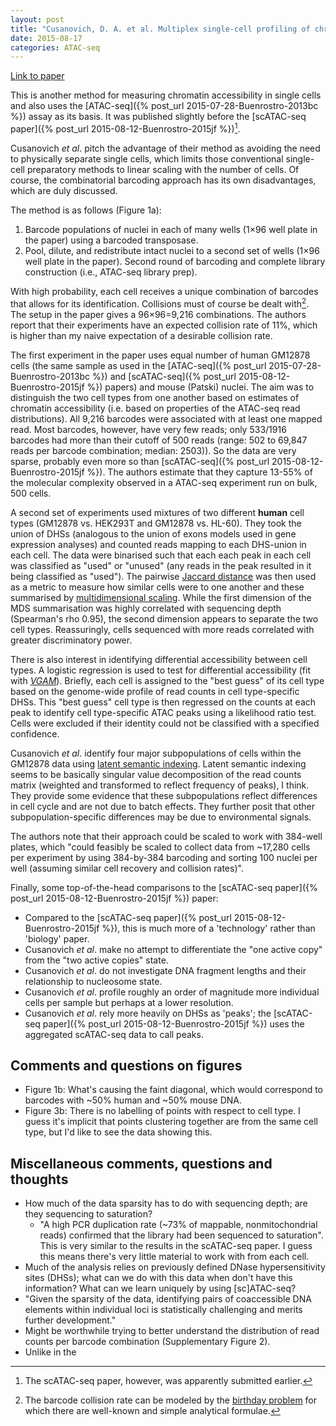 ```yaml
---
layout: post
title: "Cusanovich, D. A. et al. Multiplex single-cell profiling of chromatin accessibility by combinatorial cellular indexing. Science 348, 910–914 (2015)."
date: 2015-08-17
categories: ATAC-seq
---
```


[Link to paper](http://www.ncbi.nlm.nih.gov/pubmed/25953818)

This is another method for measuring chromatin accessibility in single cells and also uses the [ATAC-seq]({% post_url 2015-07-28-Buenrostro-2013bc %}) assay as its basis. It was published slightly before the [scATAC-seq paper]({% post_url 2015-08-12-Buenrostro-2015jf %})[^published].

[^published]: The scATAC-seq paper, however, was apparently submitted earlier.

Cusanovich _et al_. pitch the advantage of their method as avoiding the need to physically separate single cells, which limits those conventional single-cell preparatory methods to linear scaling with the number of cells. Of course, the combinatorial barcoding approach has its own disadvantages, which are duly discussed.

The method is as follows (Figure 1a):

1. Barcode populations of nuclei in each of many wells (1×96 well plate in the paper) using a barcoded transposase.
2. Pool, dilute, and redistribute intact nuclei to a second set of wells (1×96 well plate in the paper). Second round of barcoding and complete library construction (i.e., ATAC-seq library prep).

With high probability, each cell receives a unique combination of barcodes that allows for its identification. Collisions must of course be dealt with[^collisions]. The setup in the paper gives a 96×96=9,216 combinations. The authors report that their experiments have an expected collision rate of 11%, which is higher than my naive expectation of a desirable collision rate.

[^collisions]: The barcode collision rate can be modeled by the [birthday problem](https://en.wikipedia.org/wiki/Birthday_problem) for which there are well-known and simple analytical formulae.

The first experiment in the paper uses equal number of human GM12878 cells (the same sample as used in the [ATAC-seq]({% post_url 2015-07-28-Buenrostro-2013bc %}) and [scATAC-seq]({% post_url 2015-08-12-Buenrostro-2015jf %}) papers) and mouse (Patski) nuclei. The aim was to distinguish the two cell types from one another based on estimates of chromatin accessibility (i.e. based on properties of the ATAC-seq read distributions). All 9,216 barcodes were associated with at least one mapped read. Most barcodes, however, have very few reads; only 533/1916 barcodes had more than their cutoff of 500 reads (range: 502 to 69,847 reads per barcode combination; median: 2503)). So the data are very sparse, probably even more so than [scATAC-seq]({% post_url 2015-08-12-Buenrostro-2015jf %}). The authors estimate that they capture 13-55% of the molecular complexity observed in a ATAC-seq experiment run on bulk, 500 cells.

A second set of experiments used mixtures of two different __human__ cell types (GM12878 vs. HEK293T and GM12878 vs. HL-60). They took the union of DHSs (analogous to the union of exons models used in gene expression analyses) and counted reads mapping to each DHS-union in each cell. The data were binarised such that each each peak in each cell was classified as "used" or "unused" (any reads in the peak resulted in it being classified as "used"). The pairwise [Jaccard distance](https://en.wikipedia.org/wiki/Jaccard_index) was then used as a metric to measure how similar cells were to one another and these summarised by [multidimensional scaling](https://en.wikipedia.org/wiki/Multidimensional_scaling). While the first dimension of the MDS summarisation was highly correlated with sequencing depth (Spearman's rho 0.95), the second dimension appears to separate the two cell types. Reassuringly, cells sequenced with more reads correlated with greater discriminatory power.

There is also interest in identifying differential accessibility between cell types. A logistic regression is used to test for differential accessibility (fit with [_VGAM_](https://cran.r-project.org/web/packages/VGAM/index.html)). Briefly, each cell is assigned to the "best guess" of its cell type based on the genome-wide profile of read counts in cell type-specific DHSs. This "best guess" cell type is then regressed on the counts at each peak to identify cell type-specific ATAC peaks using a likelihood ratio test. Cells were excluded if their identity could not be classified with a specified confidence.

Cusanovich _et al_. identify four major subpopulations of cells within the GM12878 data using [latent semantic indexing](https://en.wikipedia.org/wiki/Latent_semantic_indexing). Latent semantic indexing seems to be basically singular value decomposition of the read counts matrix (weighted and transformed to reflect frequency of peaks), I think. They provide some evidence that these subpopulations reflect differences in cell cycle and are not due to batch effects. They further posit that other subpopulation-specific differences may be due to environmental signals.

The authors note that their approach could be scaled to work with 384-well plates, which "could feasibly be scaled to collect data from ~17,280 cells per experiment by using 384-by-384 barcoding and sorting 100 nuclei per well (assuming similar cell recovery and collision rates)".

Finally, some top-of-the-head comparisons to the [scATAC-seq paper]({% post_url 2015-08-12-Buenrostro-2015jf %}) paper:

- Compared to the [scATAC-seq paper]({% post_url 2015-08-12-Buenrostro-2015jf %}), this is much more of a 'technology' rather than 'biology' paper.
- Cusanovich _et al_. make no attempt to differentiate the "one active copy" from the "two active copies" state.
- Cusanovich _et al_. do not investigate DNA fragment lengths and their relationship to nucleosome state.
- Cusanovich _et al_. profile roughly an order of magnitude more individual cells per sample but perhaps at a lower resolution.
- Cusanovich _et al_. rely more heavily on DHSs as 'peaks'; the [scATAC-seq paper]({% post_url 2015-08-12-Buenrostro-2015jf %}) uses the aggregated scATAC-seq data to call peaks.

## Comments and questions on figures

- Figure 1b: What's causing the faint diagonal, which would correspond to barcodes with ~50% human and ~50% mouse DNA.
- Figure 3b: There is no labelling of points with respect to cell type. I guess it's implicit that points clustering together are from the same cell type, but I'd like to see the data showing this.

## Miscellaneous comments, questions and thoughts

- How much of the data sparsity has to do with sequencing depth; are they sequencing to saturation?
  - "A high PCR duplication rate (~73% of mappable, nonmitochondrial reads) confirmed that the library had been sequenced to saturation". This is very similar to the results in the scATAC-seq paper. I guess this means there's very little material to work with from each cell.
- Much of the analysis relies on previously defined DNase hypersensitivity sites (DHSs); what can we do with this data when don't have this information? What can  we learn uniquely by using [sc]ATAC-seq?
- "Given the sparsity of the data, identifying pairs of coaccessible DNA elements within individual loci is statistically challenging and merits further development."
- Might be worthwhile trying to better understand the distribution of read counts per barcode combination (Supplementary Figure 2).
- Unlike in the
